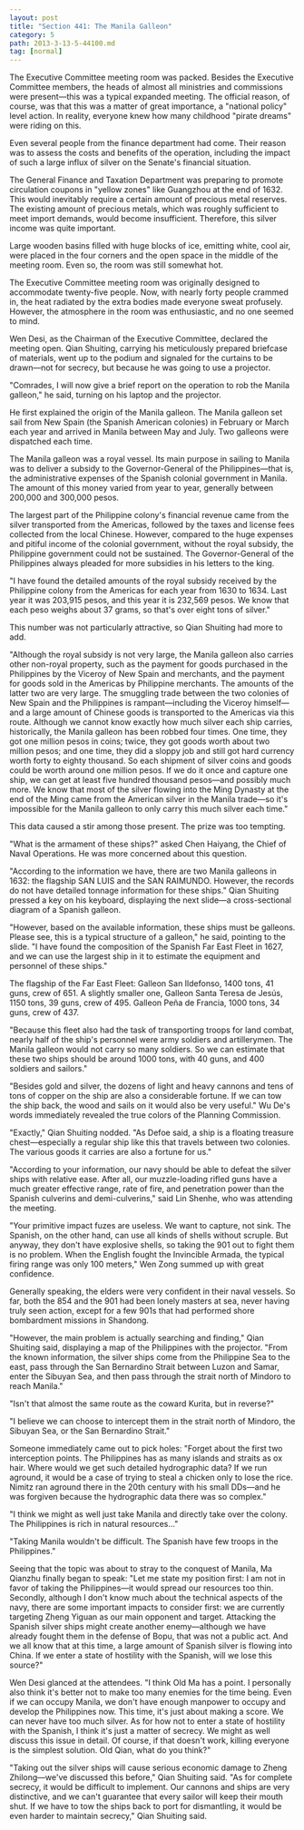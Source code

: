 ```yaml
---
layout: post
title: "Section 441: The Manila Galleon"
category: 5
path: 2013-3-13-5-44100.md
tag: [normal]
---
```


The Executive Committee meeting room was packed. Besides the Executive Committee members, the heads of almost all ministries and commissions were present—this was a typical expanded meeting. The official reason, of course, was that this was a matter of great importance, a "national policy" level action. In reality, everyone knew how many childhood "pirate dreams" were riding on this.

Even several people from the finance department had come. Their reason was to assess the costs and benefits of the operation, including the impact of such a large influx of silver on the Senate's financial situation.

The General Finance and Taxation Department was preparing to promote circulation coupons in "yellow zones" like Guangzhou at the end of 1632. This would inevitably require a certain amount of precious metal reserves. The existing amount of precious metals, which was roughly sufficient to meet import demands, would become insufficient. Therefore, this silver income was quite important.

Large wooden basins filled with huge blocks of ice, emitting white, cool air, were placed in the four corners and the open space in the middle of the meeting room. Even so, the room was still somewhat hot.

The Executive Committee meeting room was originally designed to accommodate twenty-five people. Now, with nearly forty people crammed in, the heat radiated by the extra bodies made everyone sweat profusely. However, the atmosphere in the room was enthusiastic, and no one seemed to mind.

Wen Desi, as the Chairman of the Executive Committee, declared the meeting open. Qian Shuiting, carrying his meticulously prepared briefcase of materials, went up to the podium and signaled for the curtains to be drawn—not for secrecy, but because he was going to use a projector.

"Comrades, I will now give a brief report on the operation to rob the Manila galleon," he said, turning on his laptop and the projector.

He first explained the origin of the Manila galleon. The Manila galleon set sail from New Spain (the Spanish American colonies) in February or March each year and arrived in Manila between May and July. Two galleons were dispatched each time.

The Manila galleon was a royal vessel. Its main purpose in sailing to Manila was to deliver a subsidy to the Governor-General of the Philippines—that is, the administrative expenses of the Spanish colonial government in Manila. The amount of this money varied from year to year, generally between 200,000 and 300,000 pesos.

The largest part of the Philippine colony's financial revenue came from the silver transported from the Americas, followed by the taxes and license fees collected from the local Chinese. However, compared to the huge expenses and pitiful income of the colonial government, without the royal subsidy, the Philippine government could not be sustained. The Governor-General of the Philippines always pleaded for more subsidies in his letters to the king.

"I have found the detailed amounts of the royal subsidy received by the Philippine colony from the Americas for each year from 1630 to 1634. Last year it was 203,915 pesos, and this year it is 232,569 pesos. We know that each peso weighs about 37 grams, so that's over eight tons of silver."

This number was not particularly attractive, so Qian Shuiting had more to add.

"Although the royal subsidy is not very large, the Manila galleon also carries other non-royal property, such as the payment for goods purchased in the Philippines by the Viceroy of New Spain and merchants, and the payment for goods sold in the Americas by Philippine merchants. The amounts of the latter two are very large. The smuggling trade between the two colonies of New Spain and the Philippines is rampant—including the Viceroy himself—and a large amount of Chinese goods is transported to the Americas via this route. Although we cannot know exactly how much silver each ship carries, historically, the Manila galleon has been robbed four times. One time, they got one million pesos in coins; twice, they got goods worth about two million pesos; and one time, they did a sloppy job and still got hard currency worth forty to eighty thousand. So each shipment of silver coins and goods could be worth around one million pesos. If we do it once and capture one ship, we can get at least five hundred thousand pesos—and possibly much more. We know that most of the silver flowing into the Ming Dynasty at the end of the Ming came from the American silver in the Manila trade—so it's impossible for the Manila galleon to only carry this much silver each time."

This data caused a stir among those present. The prize was too tempting.

"What is the armament of these ships?" asked Chen Haiyang, the Chief of Naval Operations. He was more concerned about this question.

"According to the information we have, there are two Manila galleons in 1632: the flagship SAN LUIS and the SAN RAIMUNDO. However, the records do not have detailed tonnage information for these ships." Qian Shuiting pressed a key on his keyboard, displaying the next slide—a cross-sectional diagram of a Spanish galleon.

"However, based on the available information, these ships must be galleons. Please see, this is a typical structure of a galleon," he said, pointing to the slide. "I have found the composition of the Spanish Far East Fleet in 1627, and we can use the largest ship in it to estimate the equipment and personnel of these ships."

The flagship of the Far East Fleet: Galleon San Ildefonso, 1400 tons, 41 guns, crew of 651. A slightly smaller one, Galleon Santa Teresa de Jesús, 1150 tons, 39 guns, crew of 495. Galleon Peña de Francia, 1000 tons, 34 guns, crew of 437.

"Because this fleet also had the task of transporting troops for land combat, nearly half of the ship's personnel were army soldiers and artillerymen. The Manila galleon would not carry so many soldiers. So we can estimate that these two ships should be around 1000 tons, with 40 guns, and 400 soldiers and sailors."

"Besides gold and silver, the dozens of light and heavy cannons and tens of tons of copper on the ship are also a considerable fortune. If we can tow the ship back, the wood and sails on it would also be very useful." Wu De's words immediately revealed the true colors of the Planning Commission.

"Exactly," Qian Shuiting nodded. "As Defoe said, a ship is a floating treasure chest—especially a regular ship like this that travels between two colonies. The various goods it carries are also a fortune for us."

"According to your information, our navy should be able to defeat the silver ships with relative ease. After all, our muzzle-loading rifled guns have a much greater effective range, rate of fire, and penetration power than the Spanish culverins and demi-culverins," said Lin Shenhe, who was attending the meeting.

"Your primitive impact fuzes are useless. We want to capture, not sink. The Spanish, on the other hand, can use all kinds of shells without scruple. But anyway, they don't have explosive shells, so taking the 901 out to fight them is no problem. When the English fought the Invincible Armada, the typical firing range was only 100 meters," Wen Zong summed up with great confidence.

Generally speaking, the elders were very confident in their naval vessels. So far, both the 854 and the 901 had been lonely masters at sea, never having truly seen action, except for a few 901s that had performed shore bombardment missions in Shandong.

"However, the main problem is actually searching and finding," Qian Shuiting said, displaying a map of the Philippines with the projector. "From the known information, the silver ships come from the Philippine Sea to the east, pass through the San Bernardino Strait between Luzon and Samar, enter the Sibuyan Sea, and then pass through the strait north of Mindoro to reach Manila."

"Isn't that almost the same route as the coward Kurita, but in reverse?"

"I believe we can choose to intercept them in the strait north of Mindoro, the Sibuyan Sea, or the San Bernardino Strait."

Someone immediately came out to pick holes: "Forget about the first two interception points. The Philippines has as many islands and straits as ox hair. Where would we get such detailed hydrographic data? If we run aground, it would be a case of trying to steal a chicken only to lose the rice. Nimitz ran aground there in the 20th century with his small DDs—and he was forgiven because the hydrographic data there was so complex."

"I think we might as well just take Manila and directly take over the colony. The Philippines is rich in natural resources..."

"Taking Manila wouldn't be difficult. The Spanish have few troops in the Philippines."

Seeing that the topic was about to stray to the conquest of Manila, Ma Qianzhu finally began to speak: "Let me state my position first: I am not in favor of taking the Philippines—it would spread our resources too thin. Secondly, although I don't know much about the technical aspects of the navy, there are some important impacts to consider first: we are currently targeting Zheng Yiguan as our main opponent and target. Attacking the Spanish silver ships might create another enemy—although we have already fought them in the defense of Bopu, that was not a public act. And we all know that at this time, a large amount of Spanish silver is flowing into China. If we enter a state of hostility with the Spanish, will we lose this source?"

Wen Desi glanced at the attendees. "I think Old Ma has a point. I personally also think it's better not to make too many enemies for the time being. Even if we can occupy Manila, we don't have enough manpower to occupy and develop the Philippines now. This time, it's just about making a score. We can never have too much silver. As for how not to enter a state of hostility with the Spanish, I think it's just a matter of secrecy. We might as well discuss this issue in detail. Of course, if that doesn't work, killing everyone is the simplest solution. Old Qian, what do you think?"

"Taking out the silver ships will cause serious economic damage to Zheng Zhilong—we've discussed this before," Qian Shuiting said. "As for complete secrecy, it would be difficult to implement. Our cannons and ships are very distinctive, and we can't guarantee that every sailor will keep their mouth shut. If we have to tow the ships back to port for dismantling, it would be even harder to maintain secrecy," Qian Shuiting said.